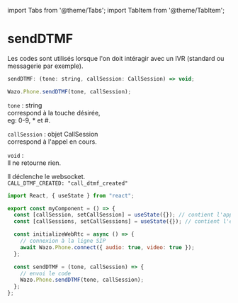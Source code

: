 import Tabs from '@theme/Tabs';
import TabItem from '@theme/TabItem';

# sendDTMF

Les codes sont utilisés lorsque l'on doit intéragir avec un IVR (standard ou messagerie par exemple).

```js
sendDTMF: (tone: string, callSession: CallSession) => void;
```

```js
Wazo.Phone.sendDTMF(tone, callSession);
```

<Tabs>
  <TabItem value="Paramètres" label="Paramètres" default>

  `tone` : string  
  correspond à la touche désirée,  
  eg: 0-9, \* et #.

  `callSession` : objet CallSession  
  correspond à l'appel en cours.

  </TabItem>

  <TabItem value="Réponse" label="Réponse">

  `void` :  
  Il ne retourne rien.

  </TabItem>

  <TabItem value="Evènement" label="Evènement">

  Il déclenche le websocket.  
  `CALL_DTMF_CREATED: "call_dtmf_created"`

  </TabItem>

  <TabItem value="Exemple" label="Exemple">

  ```js
  import React, { useState } from "react";

  export const myComponent = () => {
    const [callSession, setCallSession] = useState({}); // contient l'appel actif
    const [callSessions, setCallSessions] = useState({}); // contient l'ensemble des appels (en cours et disponible)

    const initializeWebRtc = async () => {
      // connexion à la ligne SIP
      await Wazo.Phone.connect({ audio: true, video: true });
    };

    const sendDTMF = (tone, callSession) => {
      // envoi le code
      Wazo.Phone.sendDTMF(tone, callSession);
    };
  };
  ```
  
  </TabItem>

</Tabs>